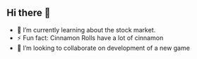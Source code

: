 ## Hi there 👋

- 🌱 I’m currently learning about the stock market.
- ⚡ Fun fact: Cinnamon Rolls have a lot of cinnamon
- 👯 I’m looking to collaborate on development of a new game
